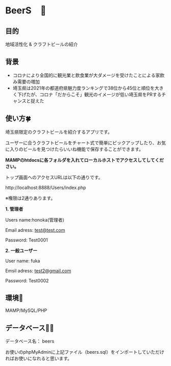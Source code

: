 # BeerS　🍺
## 目的
地域活性化 & クラフトビールの紹介

## 背景
- コロナにより全国的に観光業と飲食業が大ダメージを受けたことによる家飲み需要の増加
- 埼玉県は2021年の都道府県魅力度ランキングで38位から45位と順位を大きく下げたが、コロナ「だからこそ」観光のイメージが低い埼玉県をPRするチャンスと捉えた

## 使い方🍀

埼玉県限定のクラフトビールを紹介するアプリです。

ユーザーに合うクラフトビールをチャート式で簡単にピックアップしたり、お気に入りのビールを見つけたらいいね機能で保存することができます。


**MAMPのhtdocsに各フォルダを入れてローカルホストでアクセスしてしてください。**

トップ画面へのアクセスURLは以下の通りです。

http://localhost:8888/Users/index.php


※権限は2通りあります。

**1. 管理者**

Users name:honoka(管理者)

Email adress: test@test.com

Password: Test0001


**2. 一般ユーザー**

User name: fuka

Emsil adress: test2@gmail.com

Password: Test0002

## 環境👀
MAMP/MySQL/PHP

## データベース🏃‍♀️
データベース名： beers

お使いのphpMyAdminに上記ファイル（beers.sql）をインポートしていただければお使いになれると思います。


